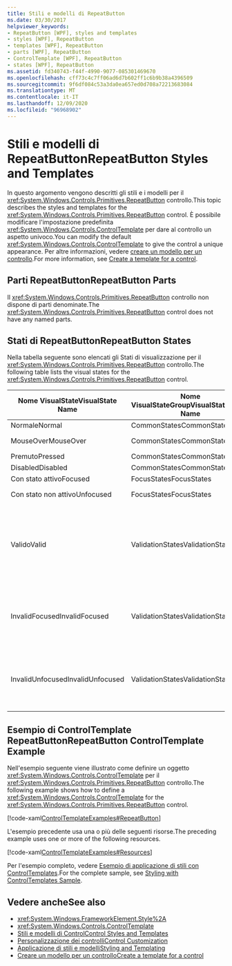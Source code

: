 ```yaml
---
title: Stili e modelli di RepeatButton
ms.date: 03/30/2017
helpviewer_keywords:
- RepeatButton [WPF], styles and templates
- styles [WPF], RepeatButton
- templates [WPF], RepeatButton
- parts [WPF], RepeatButton
- ControlTemplate [WPF], RepeatButton
- states [WPF], RepeatButton
ms.assetid: fd340743-f44f-4990-9077-085301469670
ms.openlocfilehash: cff73c4c7ff06ad6d7b602ff1c6b9b38a4396509
ms.sourcegitcommit: 9f6df084c53a3da0ea657ed0d708a72213683084
ms.translationtype: MT
ms.contentlocale: it-IT
ms.lasthandoff: 12/09/2020
ms.locfileid: "96968902"
---
```

# <a name="repeatbutton-styles-and-templates"></a><span data-ttu-id="08edc-102">Stili e modelli di RepeatButton</span><span class="sxs-lookup"><span data-stu-id="08edc-102">RepeatButton Styles and Templates</span></span>

<span data-ttu-id="08edc-103">In questo argomento vengono descritti gli stili e i modelli per il <xref:System.Windows.Controls.Primitives.RepeatButton> controllo.</span><span class="sxs-lookup"><span data-stu-id="08edc-103">This topic describes the styles and templates for the <xref:System.Windows.Controls.Primitives.RepeatButton> control.</span></span> <span data-ttu-id="08edc-104">È possibile modificare l'impostazione predefinita <xref:System.Windows.Controls.ControlTemplate> per dare al controllo un aspetto univoco.</span><span class="sxs-lookup"><span data-stu-id="08edc-104">You can modify the default <xref:System.Windows.Controls.ControlTemplate> to give the control a unique appearance.</span></span> <span data-ttu-id="08edc-105">Per altre informazioni, vedere [creare un modello per un controllo](/dotnet/desktop-wpf/themes/how-to-create-apply-template).</span><span class="sxs-lookup"><span data-stu-id="08edc-105">For more information, see [Create a template for a control](/dotnet/desktop-wpf/themes/how-to-create-apply-template).</span></span>

## <a name="repeatbutton-parts"></a><span data-ttu-id="08edc-106">Parti RepeatButton</span><span class="sxs-lookup"><span data-stu-id="08edc-106">RepeatButton Parts</span></span>

<span data-ttu-id="08edc-107">Il <xref:System.Windows.Controls.Primitives.RepeatButton> controllo non dispone di parti denominate.</span><span class="sxs-lookup"><span data-stu-id="08edc-107">The <xref:System.Windows.Controls.Primitives.RepeatButton> control does not have any named parts.</span></span>

## <a name="repeatbutton-states"></a><span data-ttu-id="08edc-108">Stati di RepeatButton</span><span class="sxs-lookup"><span data-stu-id="08edc-108">RepeatButton States</span></span>

<span data-ttu-id="08edc-109">Nella tabella seguente sono elencati gli Stati di visualizzazione per il <xref:System.Windows.Controls.Primitives.RepeatButton> controllo.</span><span class="sxs-lookup"><span data-stu-id="08edc-109">The following table lists the visual states for the <xref:System.Windows.Controls.Primitives.RepeatButton> control.</span></span>

|<span data-ttu-id="08edc-110">Nome VisualState</span><span class="sxs-lookup"><span data-stu-id="08edc-110">VisualState Name</span></span>|<span data-ttu-id="08edc-111">Nome VisualStateGroup</span><span class="sxs-lookup"><span data-stu-id="08edc-111">VisualStateGroup Name</span></span>|<span data-ttu-id="08edc-112">Descrizione</span><span class="sxs-lookup"><span data-stu-id="08edc-112">Description</span></span>|
|-|-|-|
|<span data-ttu-id="08edc-113">Normale</span><span class="sxs-lookup"><span data-stu-id="08edc-113">Normal</span></span>|<span data-ttu-id="08edc-114">CommonStates</span><span class="sxs-lookup"><span data-stu-id="08edc-114">CommonStates</span></span>|<span data-ttu-id="08edc-115">Lo stato predefinito.</span><span class="sxs-lookup"><span data-stu-id="08edc-115">The default state.</span></span>|
|<span data-ttu-id="08edc-116">MouseOver</span><span class="sxs-lookup"><span data-stu-id="08edc-116">MouseOver</span></span>|<span data-ttu-id="08edc-117">CommonStates</span><span class="sxs-lookup"><span data-stu-id="08edc-117">CommonStates</span></span>|<span data-ttu-id="08edc-118">Il puntatore del mouse è posizionato sul controllo.</span><span class="sxs-lookup"><span data-stu-id="08edc-118">The mouse pointer is positioned over the control.</span></span>|
|<span data-ttu-id="08edc-119">Premuto</span><span class="sxs-lookup"><span data-stu-id="08edc-119">Pressed</span></span>|<span data-ttu-id="08edc-120">CommonStates</span><span class="sxs-lookup"><span data-stu-id="08edc-120">CommonStates</span></span>|<span data-ttu-id="08edc-121">Il controllo è premuto.</span><span class="sxs-lookup"><span data-stu-id="08edc-121">The control is pressed.</span></span>|
|<span data-ttu-id="08edc-122">Disabled</span><span class="sxs-lookup"><span data-stu-id="08edc-122">Disabled</span></span>|<span data-ttu-id="08edc-123">CommonStates</span><span class="sxs-lookup"><span data-stu-id="08edc-123">CommonStates</span></span>|<span data-ttu-id="08edc-124">Il controllo è disabilitato.</span><span class="sxs-lookup"><span data-stu-id="08edc-124">The control is disabled.</span></span>|
|<span data-ttu-id="08edc-125">Con stato attivo</span><span class="sxs-lookup"><span data-stu-id="08edc-125">Focused</span></span>|<span data-ttu-id="08edc-126">FocusStates</span><span class="sxs-lookup"><span data-stu-id="08edc-126">FocusStates</span></span>|<span data-ttu-id="08edc-127">Il controllo ha lo stato attivo.</span><span class="sxs-lookup"><span data-stu-id="08edc-127">The control has focus.</span></span>|
|<span data-ttu-id="08edc-128">Con stato non attivo</span><span class="sxs-lookup"><span data-stu-id="08edc-128">Unfocused</span></span>|<span data-ttu-id="08edc-129">FocusStates</span><span class="sxs-lookup"><span data-stu-id="08edc-129">FocusStates</span></span>|<span data-ttu-id="08edc-130">Il controllo non ha lo stato attivo.</span><span class="sxs-lookup"><span data-stu-id="08edc-130">The control does not have focus.</span></span>|
|<span data-ttu-id="08edc-131">Valido</span><span class="sxs-lookup"><span data-stu-id="08edc-131">Valid</span></span>|<span data-ttu-id="08edc-132">ValidationStates</span><span class="sxs-lookup"><span data-stu-id="08edc-132">ValidationStates</span></span>|<span data-ttu-id="08edc-133">Il controllo Usa la <xref:System.Windows.Controls.Validation> classe e la <xref:System.Windows.Controls.Validation.HasError%2A?displayProperty=nameWithType> proprietà associata è `false` .</span><span class="sxs-lookup"><span data-stu-id="08edc-133">The control uses the <xref:System.Windows.Controls.Validation> class and the <xref:System.Windows.Controls.Validation.HasError%2A?displayProperty=nameWithType> attached property is `false`.</span></span>|
|<span data-ttu-id="08edc-134">InvalidFocused</span><span class="sxs-lookup"><span data-stu-id="08edc-134">InvalidFocused</span></span>|<span data-ttu-id="08edc-135">ValidationStates</span><span class="sxs-lookup"><span data-stu-id="08edc-135">ValidationStates</span></span>|<span data-ttu-id="08edc-136">Il <xref:System.Windows.Controls.Validation.HasError%2A?displayProperty=nameWithType> controllo ha lo stato attivo per la proprietà associata `true` .</span><span class="sxs-lookup"><span data-stu-id="08edc-136">The <xref:System.Windows.Controls.Validation.HasError%2A?displayProperty=nameWithType> attached property is `true` has the control has focus.</span></span>|
|<span data-ttu-id="08edc-137">InvalidUnfocused</span><span class="sxs-lookup"><span data-stu-id="08edc-137">InvalidUnfocused</span></span>|<span data-ttu-id="08edc-138">ValidationStates</span><span class="sxs-lookup"><span data-stu-id="08edc-138">ValidationStates</span></span>|<span data-ttu-id="08edc-139">Il controllo non ha lo <xref:System.Windows.Controls.Validation.HasError%2A?displayProperty=nameWithType> stato attivo per la proprietà associata `true` .</span><span class="sxs-lookup"><span data-stu-id="08edc-139">The <xref:System.Windows.Controls.Validation.HasError%2A?displayProperty=nameWithType> attached property is `true` has the control does not have focus.</span></span>|

## <a name="repeatbutton-controltemplate-example"></a><span data-ttu-id="08edc-140">Esempio di ControlTemplate RepeatButton</span><span class="sxs-lookup"><span data-stu-id="08edc-140">RepeatButton ControlTemplate Example</span></span>

<span data-ttu-id="08edc-141">Nell'esempio seguente viene illustrato come definire un oggetto <xref:System.Windows.Controls.ControlTemplate> per il <xref:System.Windows.Controls.Primitives.RepeatButton> controllo.</span><span class="sxs-lookup"><span data-stu-id="08edc-141">The following example shows how to define a <xref:System.Windows.Controls.ControlTemplate> for the <xref:System.Windows.Controls.Primitives.RepeatButton> control.</span></span>

[!code-xaml[ControlTemplateExamples#RepeatButton](~/samples/snippets/csharp/VS_Snippets_Wpf/ControlTemplateExamples/CS/resources/scrollbar.xaml#repeatbutton)]

<span data-ttu-id="08edc-142">L'esempio precedente usa una o più delle seguenti risorse.</span><span class="sxs-lookup"><span data-stu-id="08edc-142">The preceding example uses one or more of the following resources.</span></span>

[!code-xaml[ControlTemplateExamples#Resources](~/samples/snippets/csharp/VS_Snippets_Wpf/ControlTemplateExamples/CS/resources/shared.xaml#resources)]

<span data-ttu-id="08edc-143">Per l'esempio completo, vedere [Esempio di applicazione di stili con ControlTemplates](https://github.com/Microsoft/WPF-Samples/tree/master/Styles%20&%20Templates/IntroToStylingAndTemplating).</span><span class="sxs-lookup"><span data-stu-id="08edc-143">For the complete sample, see [Styling with ControlTemplates Sample](https://github.com/Microsoft/WPF-Samples/tree/master/Styles%20&%20Templates/IntroToStylingAndTemplating).</span></span>

## <a name="see-also"></a><span data-ttu-id="08edc-144">Vedere anche</span><span class="sxs-lookup"><span data-stu-id="08edc-144">See also</span></span>

- <xref:System.Windows.FrameworkElement.Style%2A>
- <xref:System.Windows.Controls.ControlTemplate>
- [<span data-ttu-id="08edc-145">Stili e modelli di Control</span><span class="sxs-lookup"><span data-stu-id="08edc-145">Control Styles and Templates</span></span>](control-styles-and-templates.md)
- [<span data-ttu-id="08edc-146">Personalizzazione dei controlli</span><span class="sxs-lookup"><span data-stu-id="08edc-146">Control Customization</span></span>](control-customization.md)
- [<span data-ttu-id="08edc-147">Applicazione di stili e modelli</span><span class="sxs-lookup"><span data-stu-id="08edc-147">Styling and Templating</span></span>](/dotnet/desktop-wpf/fundamentals/styles-templates-overview)
- [<span data-ttu-id="08edc-148">Creare un modello per un controllo</span><span class="sxs-lookup"><span data-stu-id="08edc-148">Create a template for a control</span></span>](/dotnet/desktop-wpf/themes/how-to-create-apply-template)
